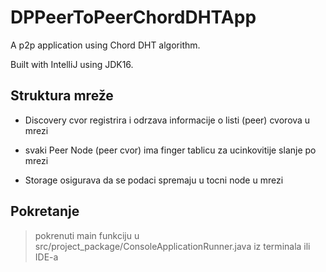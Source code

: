 # DPPeerToPeerChordDHTApp
A p2p application using Chord DHT algorithm.

Built with IntelliJ using JDK16.

## Struktura mreže

- Discovery cvor registrira i odrzava informacije o listi (peer) cvorova u mrezi

- svaki Peer Node (peer cvor) ima finger tablicu za ucinkovitije slanje po mrezi

- Storage osigurava da se podaci spremaju u tocni node u mrezi

## Pokretanje
>pokrenuti main funkciju u src/project_package/ConsoleApplicationRunner.java iz terminala ili IDE-a
